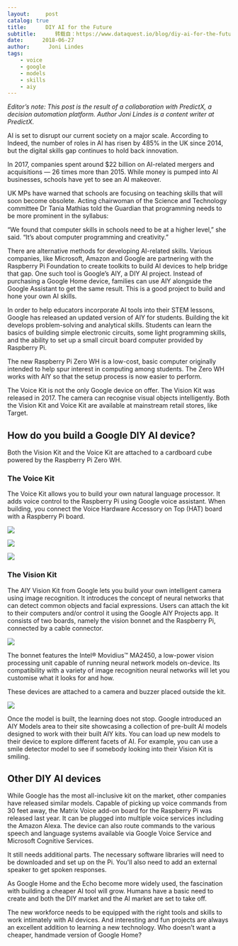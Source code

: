 ```yaml
---
layout:     post
catalog: true
title:      DIY AI for the Future
subtitle:      转载自：https://www.dataquest.io/blog/diy-ai-for-the-future/
date:      2018-06-27
author:      Joni Lindes
tags:
    - voice
    - google
    - models
    - skills
    - aiy
---
```


*Editor’s note: This post is the result of a collaboration with PredictX, a decision automation platform. Author Joni Lindes is a content writer at PredictX.*

AI is set to disrupt our current society on a major scale. According to Indeed, the number of roles in AI has risen by 485% in the UK since 2014, but the digital skills gap continues to hold back innovation.

In 2017, companies spent around $22 billion on AI-related mergers and acquisitions — 26 times more than 2015. While money is pumped into AI businesses, schools have yet to see an AI makeover.

UK MPs have warned that schools are focusing on teaching skills that will soon become obsolete. Acting chairwoman of the Science and Technology committee Dr Tania Mathias told the Guardian that programming needs to be more prominent in the syllabus:

> 
“We found that computer skills in schools need to be at a higher level,” she said. “It’s about computer programming and creativity.”


There are alternative methods for developing AI-related skills. Various companies, like Microsoft, Amazon and Google are partnering with the Raspberry Pi Foundation to create toolkits to build AI devices to help bridge that gap. One such tool is Google’s AIY, a DIY AI project. Instead of purchasing a Google Home device, families can use AIY alongside the Google Assistant to get the same result. This is a good project to build and hone your own AI skills.

In order to help educators incorporate AI tools into their STEM lessons, Google has released an updated version of AIY for students. Building the kit develops problem-solving and analytical skills. Students can learn the basics of building simple electronic circuits, some light programming skills, and the ability to set up a small circuit board computer provided by Raspberry Pi.

The new Raspberry Pi Zero WH is a low-cost, basic computer originally intended to help spur interest in computing among students. The Zero WH works with AIY so that the setup process is now easier to perform.

The Voice Kit is not the only Google device on offer. The Vision Kit was released in 2017. The camera can recognise visual objects intelligently. Both the Vision Kit and Voice Kit are available at mainstream retail stores, like Target.

## How do you build a Google DIY AI device?

Both the Vision Kit and the Voice Kit are attached to a cardboard cube powered by the Raspberry Pi Zero WH.

### The Voice Kit

The Voice Kit allows you to build your own natural language processor. It adds voice control to the Raspberry Pi using Google voice assistant. When building, you connect the Voice Hardware Accessory on Top (HAT) board with a Raspberry Pi board.

![](https://www.dataquest.io/blog/content/images/2018/05/raspberrypi.png)


![](https://www.dataquest.io/blog/content/images/2018/05/raspberrypi2.png)


![](https://www.dataquest.io/blog/content/images/2018/05/raspberrypi3.png)


### The Vision Kit

The AIY Vision Kit from Google lets you build your own intelligent camera using image recognition. It introduces the concept of neural networks that can detect common objects and facial expressions. Users can attach the kit to their computers and/or control it using the Google AIY Projects app. It consists of two boards, namely the vision bonnet and the Raspberry Pi, connected by a cable connector.

![](https://www.dataquest.io/blog/content/images/2018/05/raspberrypi4.png)


The bonnet features the Intel® Movidius™ MA2450, a low-power vision processing unit capable of running neural network models on-device. Its compatibility with a variety of image recognition neural networks will let you customise what it looks for and how.

These devices are attached to a camera and buzzer placed outside the kit.

![](https://www.dataquest.io/blog/content/images/2018/05/raspberrypi5.png)


Once the model is built, the learning does not stop. Google introduced an AIY Models area to their site showcasing a collection of pre-built AI models designed to work with their built AIY kits. You can load up new models to their device to explore different facets of AI. For example, you can use a smile detector model to see if somebody looking into their Vision Kit is smiling.

## Other DIY AI devices

While Google has the most all-inclusive kit on the market, other companies have released similar models. Capable of picking up voice commands from 30 feet away, the Matrix Voice add-on board for the Raspberry Pi was released last year. It can be plugged into multiple voice services including the Amazon Alexa. The device can also route commands to the various speech and language systems available via Google Voice Service and Microsoft Cognitive Services.

It still needs additional parts. The necessary software libraries will need to be downloaded and set up on the Pi. You'll also need to add an external speaker to get spoken responses.

As Google Home and the Echo become more widely used, the fascination with building a cheaper AI tool will grow. Humans have a basic need to create and both the DIY market and the AI market are set to take off.

The new workforce needs to be equipped with the right tools and skills to work intimately with AI devices. And interesting and fun projects are always an excellent addition to learning a new technology. Who doesn’t want a cheaper, handmade version of Google Home?
